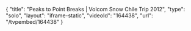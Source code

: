 {
    "title": "Peaks to Point Breaks | Volcom Snow Chile Trip 2012",
    "type": "solo",
    "layout": "iframe-static",
    "videoId": "164438",
    "url": "\/tvpembed\/164438"
}